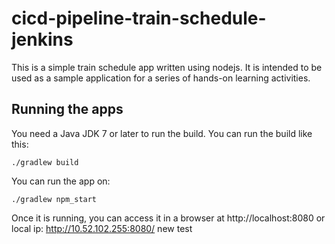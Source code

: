 # cicd-pipeline-train-schedule-jenkins

This is a simple train schedule app written using nodejs. It is intended to be used as a sample application for a series of hands-on learning activities.

## Running the apps

You need a Java JDK 7 or later to run the build. You can run the build like this:

    ./gradlew build

You can run the app on:

    ./gradlew npm_start

Once it is running, you can access it in a browser at http://localhost:8080 or local ip: http://10.52.102.255:8080/
new test
